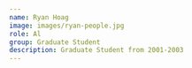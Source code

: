 ```yaml
---
name: Ryan Hoag
image: images/ryan-people.jpg
role: Al
group: Graduate Student
description: Graduate Student from 2001-2003
---
```


